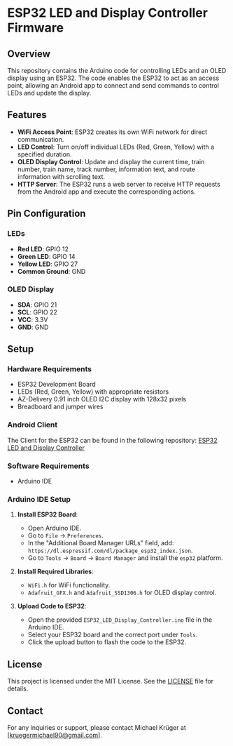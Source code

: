 # ESP32 LED and Display Controller Firmware

## Overview

This repository contains the Arduino code for controlling LEDs and an OLED display using an ESP32. The code enables the ESP32 to act as an access point, allowing an Android app to connect and send commands to control LEDs and update the display.

## Features

- **WiFi Access Point**: ESP32 creates its own WiFi network for direct communication.
- **LED Control**: Turn on/off individual LEDs (Red, Green, Yellow) with a specified duration.
- **OLED Display Control**: Update and display the current time, train number, train name, track number, information text, and route information with scrolling text.
- **HTTP Server**: The ESP32 runs a web server to receive HTTP requests from the Android app and execute the corresponding actions.

## Pin Configuration

### LEDs
- **Red LED**: GPIO 12
- **Green LED**: GPIO 14
- **Yellow LED**: GPIO 27
- **Common Ground**: GND

### OLED Display
- **SDA**: GPIO 21
- **SCL**: GPIO 22
- **VCC**: 3.3V
- **GND**: GND

## Setup

### Hardware Requirements

- ESP32 Development Board
- LEDs (Red, Green, Yellow) with appropriate resistors
- AZ-Delivery 0.91 inch OLED I2C display with 128x32 pixels
- Breadboard and jumper wires

### Android Client

The Client for the ESP32 can be found in the following repository: [ESP32 LED and Display Controller](https://github.com/Cabzla/LED_OLED_Control)


### Software Requirements

- Arduino IDE

### Arduino IDE Setup

1. **Install ESP32 Board**:
   - Open Arduino IDE.
   - Go to `File` -> `Preferences`.
   - In the "Additional Board Manager URLs" field, add: `https://dl.espressif.com/dl/package_esp32_index.json`.
   - Go to `Tools` -> `Board` -> `Board Manager` and install the `esp32` platform.

2. **Install Required Libraries**:
   - `WiFi.h` for WiFi functionality.
   - `Adafruit_GFX.h` and `Adafruit_SSD1306.h` for OLED display control.

3. **Upload Code to ESP32**:
   - Open the provided `ESP32_LED_Display_Controller.ino` file in the Arduino IDE.
   - Select your ESP32 board and the correct port under `Tools`.
   - Click the upload button to flash the code to the ESP32.

## License

This project is licensed under the MIT License. See the [LICENSE](LICENSE) file for details.

## Contact

For any inquiries or support, please contact Michael Krüger at [kruegermichael90@gmail.com].
